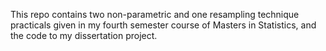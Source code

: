 This repo contains two non-parametric and one resampling technique practicals given in my fourth semester course of Masters in Statistics, and the code to my dissertation project.